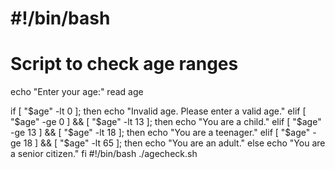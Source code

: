 # #!/bin/bash

# Script to check age ranges

echo "Enter your age:"
read age

if [ "$age" -lt 0 ]; then
  echo "Invalid age. Please enter a valid age."
elif [ "$age" -ge 0 ] && [ "$age" -lt 13 ]; then
  echo "You are a child."
elif [ "$age" -ge 13 ] && [ "$age" -lt 18 ]; then
  echo "You are a teenager."
elif [ "$age" -ge 18 ] && [ "$age" -lt 65 ]; then
  echo "You are an adult."
else
  echo "You are a senior citizen."
fi
#!/bin/bash
./agecheck.sh
